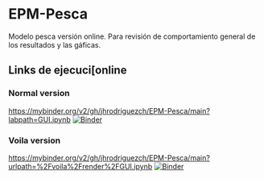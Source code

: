 # EPM-Pesca
Modelo pesca versión online. Para revisión de comportamiento general de los resultados y las gáficas.

## Links de ejecuci[online

### Normal version
https://mybinder.org/v2/gh/jhrodriguezch/EPM-Pesca/main?labpath=GUI.ipynb
[![Binder](https://mybinder.org/badge_logo.svg)](https://mybinder.org/v2/gh/jhrodriguezch/EPM-Pesca/main?labpath=GUI.ipynb)

### Voila version
https://mybinder.org/v2/gh/jhrodriguezch/EPM-Pesca/main?urlpath=%2Fvoila%2Frender%2FGUI.ipynb
[![Binder](https://mybinder.org/badge_logo.svg)](https://mybinder.org/v2/gh/jhrodriguezch/EPM-Pesca/main?urlpath=%2Fvoila%2Frender%2FGUI.ipynb)
